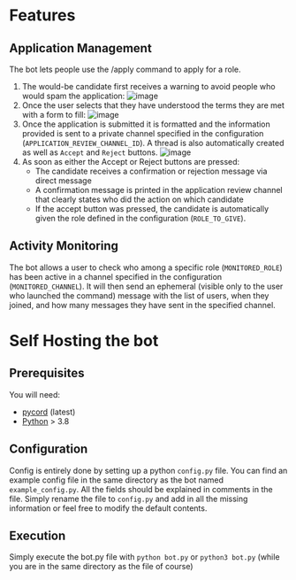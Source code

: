 # Features

## Application Management
The bot lets people use the /apply command to apply for a role.
1. The would-be candidate first receives a warning to avoid people who would spam the application:
![image](https://github.com/user-attachments/assets/ed76216f-39e3-4792-be6e-816452eb995f)
2. Once the user selects that they have understood the terms they are met with a form to fill:
![image](https://github.com/user-attachments/assets/2e214a31-5e49-49b0-8c5b-5a21884fd83e)
3. Once the application is submitted it is formatted and the information provided is sent to a private channel specified in the configuration (`APPLICATION_REVIEW_CHANNEL_ID`).
A thread is also automatically created as well as `Accept` and `Reject` buttons.
![image](https://github.com/user-attachments/assets/51112723-0b69-4c80-a959-dd7f7a18e6c7)
4. As soon as either the Accept or Reject buttons are pressed:
    - The candidate receives a confirmation or rejection message via direct message
    - A confirmation message is printed in the application review channel that clearly states who did the action on which candidate
    - If the accept button was pressed, the candidate is automatically given the role defined in the configuration (`ROLE_TO_GIVE`).


## Activity Monitoring
The bot allows a user to check who among a specific role (`MONITORED_ROLE`) has been active in a channel specified in the configuration (`MONITORED_CHANNEL`).
It will then send an ephemeral (visible only to the user who launched the command) message with the list of users, when they joined, and how many messages they have sent in the specified channel.

# Self Hosting the bot
## Prerequisites
You will need:
- [pycord](https://pycord.dev/) (latest)
- [Python](https://www.python.org/) > 3.8

## Configuration
Config is entirely done by setting up a python `config.py` file.
You can find an example config file in the same directory as the bot named `example_config.py`.
All the fields should be explained in comments in the file.
Simply rename the file to `config.py` and add in all the missing information or feel free to modify the default contents.

## Execution
Simply execute the bot.py file with `python bot.py` or `python3 bot.py` (while you are in the same directory as the file of course)
